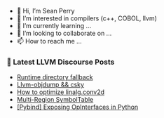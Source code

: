 - 👋 Hi, I’m Sean Perry
- 👀 I’m interested in compilers (c++, COBOL, llvm)
- 🌱 I’m currently learning ...
- 💞️ I’m looking to collaborate on ...
- 📫 How to reach me ...

<!---
s66perry/s66perry is a ✨ special ✨ repository because its `README.md` (this file) appears on your GitHub profile.
You can click the Preview link to take a look at your changes.
--->
### 📕 Latest LLVM Discourse Posts

<!-- DISCOURSE-LLVM:START -->
- [Runtime directory fallback](https://discourse.llvm.org/t/runtime-directory-fallback/76860#post_12)
- [Llvm-objdump &amp;&amp; csky](https://discourse.llvm.org/t/llvm-objdump-csky/76866#post_6)
- [How to optimize linalg.conv2d](https://discourse.llvm.org/t/how-to-optimize-linalg-conv2d/76827#post_6)
- [Multi-Region SymbolTable](https://discourse.llvm.org/t/multi-region-symboltable/76835#post_6)
- [[Pybind] Exposing OpInterfaces in Python](https://discourse.llvm.org/t/pybind-exposing-opinterfaces-in-python/76879#post_3)
<!-- DISCOURSE-LLVM:END -->
